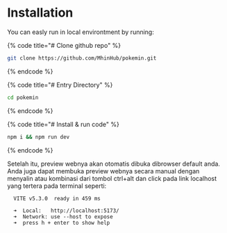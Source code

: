 # Installation

You can easly run in local environtment by running:

{% code title="# Clone github repo" %}
```bash
git clone https://github.com/MhinHub/pokemin.git
```
{% endcode %}

{% code title="# Entry Directory" %}
```bash
cd pokemin
```
{% endcode %}

{% code title="# Install & run code" %}
```bash
npm i && npm run dev
```
{% endcode %}

Setelah itu, preview webnya akan otomatis dibuka dibrowser default anda. Anda juga dapat membuka preview webnya secara manual dengan menyalin atau kombinasi dari tombol ctrl+alt dan click  pada link localhost yang tertera pada terminal seperti:

```
  VITE v5.3.0  ready in 459 ms

  ➜  Local:   http://localhost:5173/
  ➜  Network: use --host to expose
  ➜  press h + enter to show help
```
